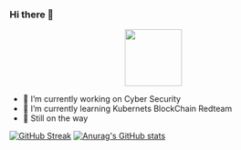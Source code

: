 ### Hi there 👋

<!--
**kkontheway/kkontheway** is a ✨ _special_ ✨ repository because its `README.md` (this file) appears on your GitHub profile.

Here are some ideas to get you started:
-->
<div id="header" align="center">
  <img src="https://media.giphy.com/media/v1.Y2lkPTc5MGI3NjExcG5nOGk1bm8yNTJpMm1mNjNwZHRnd2VjNjc3ZTdpMTJiOWZseHEzaCZlcD12MV9pbnRlcm5hbF9naWZfYnlfaWQmY3Q9Zw/1qXc2onDaFpoHTgvHA/giphy.gif" width="100"/>
</div>

- 🔭 I’m currently working on Cyber Security
- 🌱 I’m currently learning Kubernets BlockChain Redteam
- 💬 Still on the way

[![GitHub Streak](https://streak-stats.demolab.com?user=kkontheway&theme=tokyonight)](https://git.io/streak-stats)
[![Anurag's GitHub stats](https://github-readme-stats.vercel.app/api?username=kkontheway)](https://github.com/anuraghazra/github-readme-stats)
